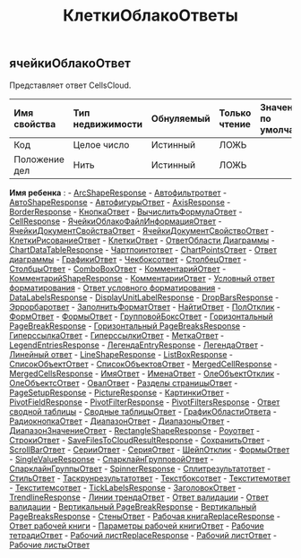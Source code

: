 ﻿---
title: КлеткиОблакоОтветы
second_title: Aspose.Cells Cloud Documen
type: docs
url: /ru/specification/model/cellscloudresponse/
description: "Aspose.Cells Спецификация облачной модели: CellsCloudResponse. Легко обрабатывайте Excel и другие документы электронных таблиц с помощью таких функций, как открытие, создание, редактирование, разделение, слияние, сравнение и преобразование."
kwords: Excel, Office, электронная таблица, Cloud REST API, CellsCloudResponse
weight: 50
---
## **ячейкиОблакоОтвет**

 Представляет ответ CellsCloud.

| Имя свойства| Тип недвижимости| Обнуляемый| Только чтение| Значение по умолчанию| Описание|
|:- |:- |:- |:- |:- |:- |
| Код| Целое число| Истинный| ЛОЖЬ|||
| Положение дел| Нить| Истинный| ЛОЖЬ|||

**Имя ребенка** : 
	-  [ArcShapeResponse](arcshaperesponse) 
	-  [Автофильтрответ](autofilterresponse) 
	-  [АвтоShapeResponse](autoshaperesponse) 
	-  [АвтофигурыОтвет](autoshapesresponse) 
	-  [AxisResponse](axisresponse) 
	-  [BorderResponse](borderresponse) 
	-  [КнопкаОтвет](buttonresponse) 
	-  [ВычислитьФормулаОтвет](calculateformularesponse) 
	-  [CellResponse](cellresponse) 
	-  [ЯчейкиОблакоФайлИнформацияОтвет](cellscloudfileinforesponse) 
	-  [ЯчейкиДокументСвойстваОтвет](cellsdocumentpropertiesresponse) 
	-  [ЯчейкиДокументСвойствоОтвет](cellsdocumentpropertyresponse) 
	-  [КлеткиРисованиеОтвет](cellsdrawingresponse) 
	-  [КлеткиОтвет](cellsresponse) 
	-  [ОтветОбласти Диаграммы](chartarearesponse) 
	-  [ChartDataTableResponse](chartdatatableresponse) 
	-  [Чартпоинтответ](chartpointresponse) 
	-  [ChartPointsОтвет](chartpointsresponse) 
	-  [Ответ диаграммы](chartresponse) 
	-  [ГрафикиОтвет](chartsresponse) 
	-  [Чекбоксответ](checkboxresponse) 
	-  [СтолбецОтвет](columnresponse) 
	-  [СтолбцыОтвет](columnsresponse) 
	-  [ComboBoxОтвет](comboboxresponse) 
	-  [КомментарийОтвет](commentresponse) 
	-  [КомментарийShapeResponse](commentshaperesponse) 
	-  [КомментарииОтвет](commentsresponse) 
	-  [Условный ответ форматирования](conditionalformattingresponse) 
	-  [Ответ условного форматирования](conditionalformattingsresponse) 
	-  [DataLabelsResponse](datalabelsresponse) 
	-  [DisplayUnitLabelResponse](displayunitlabelresponse) 
	-  [DropBarsResponse](dropbarsresponse) 
	-  [Эррорбарответ](errorbarresponse) 
	-  [ЗаполнитьФорматОтвет](fillformatresponse) 
	-  [НайтиОтвет](findresponse) 
	-  [ПолОтклик](floorresponse) 
	-  [ФормОтвет](formresponse) 
	-  [ФормыОтвет](formsresponse) 
	-  [ГрупповойБоксОтвет](groupboxresponse) 
	-  [Горизонтальный PageBreakResponse](horizontalpagebreakresponse) 
	-  [Горизонтальный PageBreaksResponse](horizontalpagebreaksresponse) 
	-  [ГиперссылкаОтвет](hyperlinkresponse) 
	-  [ГиперссылкиОтвет](hyperlinksresponse) 
	-  [МеткаОтвет](labelresponse) 
	-  [LegendEntriesResponse](legendentriesresponse) 
	-  [ЛегендаEntryResponse](legendentryresponse) 
	-  [ЛегендаОтвет](legendresponse) 
	-  [Линейный ответ](lineresponse) 
	-  [LineShapeResponse](lineshaperesponse) 
	-  [ListBoxResponse](listboxresponse) 
	-  [СписокОбъектОтвет](listobjectresponse) 
	-  [СписокОбъектовОтвет](listobjectsresponse) 
	-  [MergedCellResponse](mergedcellresponse) 
	-  [MergedCellsResponse](mergedcellsresponse) 
	-  [ИмяОтвет](nameresponse) 
	-  [ИменаОтвет](namesresponse) 
	-  [ОлеОбъектОтклик](oleobjectresponse) 
	-  [ОлеОбъектсОтвет](oleobjectsresponse) 
	-  [ОвалОтвет](ovalresponse) 
	-  [Разделы страницыОтвет](pagesectionsresponse) 
	-  [PageSetupResponse](pagesetupresponse) 
	-  [PictureResponse](pictureresponse) 
	-  [КартинкиОтвет](picturesresponse) 
	-  [PivotFieldResponse](pivotfieldresponse) 
	-  [PivotFilterResponse](pivotfilterresponse) 
	-  [PivotFiltersResponse](pivotfiltersresponse) 
	-  [Ответ сводной таблицы](pivottableresponse) 
	-  [Сводные таблицыОтвет](pivottablesresponse) 
	-  [ГрафикОбластиОтвета](plotarearesponse) 
	-  [РадиокнопкаОтвет](radiobuttonresponse) 
	-  [ДиапазонОтвет](rangeresponse) 
	-  [ДиапазоныОтвет](rangesresponse) 
	-  [ДиапазонЗначениеОтвет](rangevalueresponse) 
	-  [RectangleShapeResponse](rectangleshaperesponse) 
	-  [Роуответ](rowresponse) 
	-  [СтрокиОтвет](rowsresponse) 
	-  [SaveFilesToCloudResultResponse](savefilestocloudresultresponse) 
	-  [СохранитьОтвет](saveresponse) 
	-  [ScrollBarОтвет](scrollbarresponse) 
	-  [СерииОтвет](seriesesresponse) 
	-  [СерияОтвет](seriesresponse) 
	-  [ШейпОтклик](shaperesponse) 
	-  [ФормыОтвет](shapesresponse) 
	-  [SingleValueResponse](singlevalueresponse) 
	-  [СпарклайнГрупповойОтвет](sparklinegroupresponse) 
	-  [СпарклайнГруппыОтвет](sparklinegroupsresponse) 
	-  [SpinnerResponse](spinnerresponse) 
	-  [Сплитрезультатответ](splitresultresponse) 
	-  [СтильОтвет](styleresponse) 
	-  [Таскрунрезультатответ](taskrunresultresponse) 
	-  [Текстбоксответ](textboxresponse) 
	-  [Текститемответ](textitemresponse) 
	-  [Текститемсответ](textitemsresponse) 
	-  [TickLabelsResponse](ticklabelsresponse) 
	-  [ЗаголовокОтвет](titleresponse) 
	-  [TrendlineResponse](trendlineresponse) 
	-  [Линии трендаОтвет](trendlinesresponse) 
	-  [Ответ валидации](validationresponse) 
	-  [Ответ валидации](validationsresponse) 
	-  [Вертикальный PageBreakResponse](verticalpagebreakresponse) 
	-  [Вертикальный PageBreaksResponse](verticalpagebreaksresponse) 
	-  [СтеныОтвет](wallsresponse) 
	-  [Рабочая книгаReplaceResponse](workbookreplaceresponse) 
	-  [Ответ рабочей книги](workbookresponse) 
	-  [Параметры рабочей книгиОтвет](workbooksettingsresponse) 
	-  [Рабочие тетрадиОтвет](workbooksresponse) 
	-  [Рабочий листReplaceResponse](worksheetreplaceresponse) 
	-  [Рабочий листОтвет](worksheetresponse) 
	-  [Рабочие листыОтвет](worksheetsresponse) 
